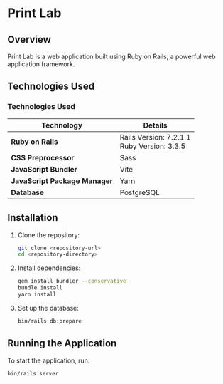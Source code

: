 # Print Lab

## Overview
Print Lab is a web application built using Ruby on Rails, a powerful web application framework.

## Technologies Used

### Technologies Used
| Technology                | Details          |
|---------------------------|------------------|
| **Ruby on Rails**         | Rails Version: 7.2.1.1<br>Ruby Version: 3.3.5 |
| **CSS Preprocessor**      | Sass             |
| **JavaScript Bundler**    | Vite             |
| **JavaScript Package Manager** | Yarn       |
| **Database**              | PostgreSQL       |

## Installation
1. Clone the repository:
    ```sh
    git clone <repository-url>
    cd <repository-directory>
    ```

2. Install dependencies:
    ```sh
    gem install bundler --conservative
    bundle install
    yarn install
    ```

3. Set up the database:
    ```sh
    bin/rails db:prepare
    ```

## Running the Application
To start the application, run:
```sh
bin/rails server
```
